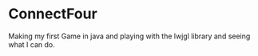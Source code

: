# ConnectFour

Making my first Game in java and playing with the lwjgl library and seeing what I can do.
